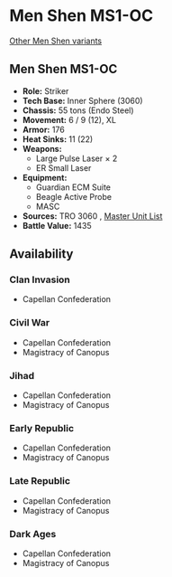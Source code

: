 # Men Shen MS1-OC 

[Other Men Shen variants](../men_shen.md) 

## Men Shen MS1-OC 

- **Role:** Striker 
- **Tech Base:** Inner Sphere (3060) 
- **Chassis:** 55 tons (Endo Steel) 
- **Movement:** 6 / 9 (12), XL 
- **Armor:** 176 
- **Heat Sinks:** 11 (22) 
- **Weapons:** 
  - Large Pulse Laser × 2 
  - ER Small Laser 
- **Equipment:** 
  - Guardian ECM Suite 
  - Beagle Active Probe 
  - MASC 
- **Sources:** TRO 3060 , [Master Unit List](http://masterunitlist.info/Unit/Details/2163/men-shen-ms1-oc) 
- **Battle Value:** 1435 

## Availability 

### Clan Invasion 

- Capellan Confederation 

### Civil War 

- Capellan Confederation 
- Magistracy of Canopus 

### Jihad 

- Capellan Confederation 
- Magistracy of Canopus 

### Early Republic 

- Capellan Confederation 
- Magistracy of Canopus 

### Late Republic 

- Capellan Confederation 
- Magistracy of Canopus 

### Dark Ages 

- Capellan Confederation 
- Magistracy of Canopus 

